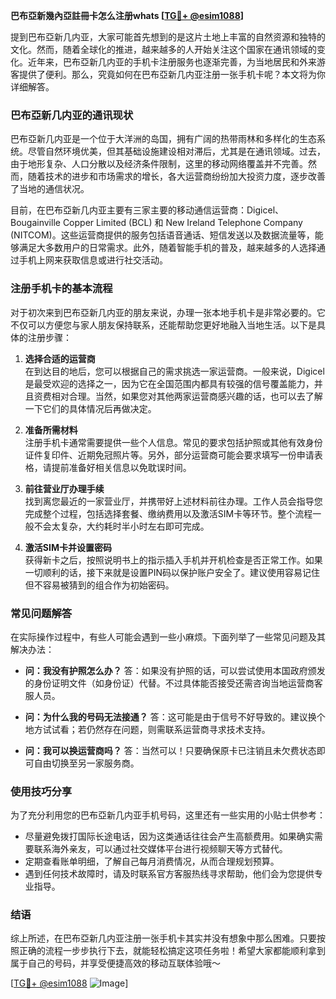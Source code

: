 **巴布亞新幾內亞註冊卡怎么注册whats [[TG💪+ @esim1088](https://t.me/s/esim1088)]**

提到巴布亞新几内亚，大家可能首先想到的是这片土地上丰富的自然资源和独特的文化。然而，随着全球化的推进，越来越多的人开始关注这个国家在通讯领域的变化。近年来，巴布亞新几内亚的手机卡注册服务也逐渐完善，为当地居民和外来游客提供了便利。那么，究竟如何在巴布亞新几内亚注册一张手机卡呢？本文将为你详细解答。

### 巴布亞新几内亚的通讯现状

巴布亞新几内亚是一个位于大洋洲的岛国，拥有广阔的热带雨林和多样化的生态系统。尽管自然环境优美，但其基础设施建设相对滞后，尤其是在通讯领域。过去，由于地形复杂、人口分散以及经济条件限制，这里的移动网络覆盖并不完善。然而，随着技术的进步和市场需求的增长，各大运营商纷纷加大投资力度，逐步改善了当地的通信状况。

目前，在巴布亞新几内亚主要有三家主要的移动通信运营商：Digicel、Bougainville Copper Limited (BCL) 和 New Ireland Telephone Company (NITCOM)。这些运营商提供的服务包括语音通话、短信发送以及数据流量等，能够满足大多数用户的日常需求。此外，随着智能手机的普及，越来越多的人选择通过手机上网来获取信息或进行社交活动。

### 注册手机卡的基本流程

对于初次来到巴布亞新几内亚的朋友来说，办理一张本地手机卡是非常必要的。它不仅可以方便您与家人朋友保持联系，还能帮助您更好地融入当地生活。以下是具体的注册步骤：

1. **选择合适的运营商**  
   在到达目的地后，您可以根据自己的需求挑选一家运营商。一般来说，Digicel 是最受欢迎的选择之一，因为它在全国范围内都具有较强的信号覆盖能力，并且资费相对合理。当然，如果您对其他两家运营商感兴趣的话，也可以去了解一下它们的具体情况后再做决定。

2. **准备所需材料**  
   注册手机卡通常需要提供一些个人信息。常见的要求包括护照或其他有效身份证件复印件、近期免冠照片等。另外，部分运营商可能会要求填写一份申请表格，请提前准备好相关信息以免耽误时间。

3. **前往营业厅办理手续**  
   找到离您最近的一家营业厅，并携带好上述材料前往办理。工作人员会指导您完成整个过程，包括选择套餐、缴纳费用以及激活SIM卡等环节。整个流程一般不会太复杂，大约耗时半小时左右即可完成。

4. **激活SIM卡并设置密码**  
   获得新卡之后，按照说明书上的指示插入手机并开机检查是否正常工作。如果一切顺利的话，接下来就是设置PIN码以保护账户安全了。建议使用容易记住但不容易被猜到的组合作为初始密码。

### 常见问题解答

在实际操作过程中，有些人可能会遇到一些小麻烦。下面列举了一些常见问题及其解决办法：

- **问：我没有护照怎么办？**
  答：如果没有护照的话，可以尝试使用本国政府颁发的身份证明文件（如身份证）代替。不过具体能否接受还需咨询当地运营商客服人员。

- **问：为什么我的号码无法接通？**
  答：这可能是由于信号不好导致的。建议换个地方试试看；若仍然存在问题，则需联系运营商寻求技术支持。

- **问：我可以换运营商吗？**
  答：当然可以！只要确保原卡已注销且未欠费状态即可自由切换至另一家服务商。

### 使用技巧分享

为了充分利用您的巴布亞新几内亚手机号码，这里还有一些实用的小贴士供参考：

- 尽量避免拨打国际长途电话，因为这类通话往往会产生高额费用。如果确实需要联系海外亲友，可以通过社交媒体平台进行视频聊天等方式替代。
- 定期查看账单明细，了解自己每月消费情况，从而合理规划预算。
- 遇到任何技术故障时，请及时联系官方客服热线寻求帮助，他们会为您提供专业指导。

### 结语

综上所述，在巴布亞新几内亚注册一张手机卡其实并没有想象中那么困难。只要按照正确的流程一步步执行下去，就能轻松搞定这项任务啦！希望大家都能顺利拿到属于自己的号码，并享受便捷高效的移动互联体验哦～  

[[TG💪+ @esim1088](https://t.me/s/esim1088) ![Image](https://i.postimg.cc/4NQfJmqS/Snipaste-2025-05-13-00-14-12.png)]